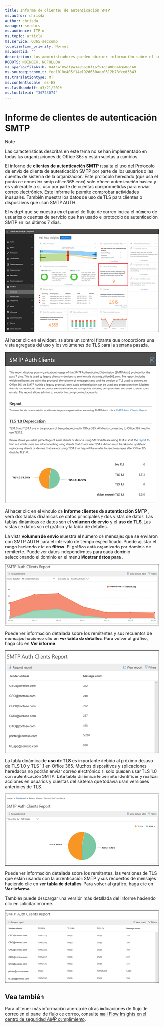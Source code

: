 ```yaml
---
title: Informe de clientes de autenticación SMTP
ms.author: chrisda
author: chrisda
manager: serdars
ms.audience: ITPro
ms.topic: article
ms.service: O365-seccomp
localization_priority: Normal
ms.assetid: ''
description: Los administradores pueden obtener información sobre el informe de clientes de autenticación SMTP en el panel de flujo de correo en el centro de seguridad & cumplimiento de Office 365.
ROBOTS: NOINDEX, NOFOLLOW
ms.openlocfilehash: 0444ef85df8e7e26619f1af59cc90b6ab2a06460
ms.sourcegitcommit: fec1010e405f14e792d650aee0312b78fced3343
ms.translationtype: MT
ms.contentlocale: es-ES
ms.lasthandoff: 03/21/2019
ms.locfileid: "30723074"
---
```

# <a name="smtp-auth-clients-report"></a>Informe de clientes de autenticación SMTP

> [!NOTE]
> Las características descritas en este tema no se han implementado en todas las organizaciones de Office 365 y están sujetas a cambios.

El informe de **clientes de autenticación SMTP** resalta el uso del Protocolo de envío de cliente de autenticación SMTP por parte de los usuarios o las cuentas de sistema de la organización. Este protocolo heredado (que usa el punto de conexión smtp.office365.com) solo ofrece autenticación básica y es vulnerable a su uso por parte de cuentas comprometidas para enviar correo electrónico.  Este informe le permite comprobar actividades inusuales. También muestra los datos de uso de TLS para clientes o dispositivos que usan SMTP AUTH.

El widget que se muestra en el panel de flujo de correo indica el número de usuarios o cuentas de servicio que han usado el protocolo de autenticación SMTP en los últimos 7 días.

![El informe clientes de autenticación SMTP del panel flujo de correo en el centro de seguridad & cumplimiento de Office 365](media/smtp-auth-clients-report-selected.png)

Al hacer clic en el widget, se abre un control flotante que proporciona una vista agregada del uso y los volúmenes de TLS para la semana pasada.

![El control flotante en el informe de clientes de autenticación SMTP](media/smtp-auth-clients-flyout.png)

Al hacer clic en el vínculo de **Informe clientes de autenticación SMTP** , verá dos tablas dinámicas de datos principales y dos vistas de datos. Las tablas dinámicas de datos son el **volumen de envío** y el **uso de TLS**. Las vistas de datos son el gráfico y la tabla de detalles.

La vista **volumen de envío** muestra el número de mensajes que se enviaron con SMTP AUTH para el intervalo de tiempo especificado. Puede ajustar el rango haciendo clic en **filtros**. El gráfico está organizado por dominio de remitente. Puede ver datos independientes para cada dominio seleccionando el dominio en el menú **Mostrar datos para** .

![Envío de volumen en el informe de clientes de autenticación SMTP](media/smtp-auth-clients-report-sending-volume.png)

Puede ver información detallada sobre los remitentes y sus recuentos de mensajes haciendo clic en **ver tabla de detalles**. Para volver al gráfico, haga clic en **Ver informe**.

![Tabla de detalles para enviar el volumen en el informe de clientes de autenticación SMTP](media/smtp-auth-clients-report-details-sending-volume.png)

La tabla dinámica de **uso de TLS** es importante debido al próximo desuso de TLS 1.0 y TLS 1.1 en Office 365. Muchos dispositivos y aplicaciones heredados no podrán enviar correo electrónico si solo pueden usar TLS 1.0 con autenticación SMTP. Esta tabla dinámica le permite identificar y realizar acciones en usuarios y cuentas del sistema que todavía usan versiones anteriores de TLS.

![Uso de TLS en el informe de clientes de autenticación SMTP](media/smtp-auth-clients-report-tls-usage.png)

Puede ver información detallada sobre los remitentes, las versiones de TLS que están usando con la autenticación SMTP y sus recuentos de mensajes haciendo clic en **ver tabla de detalles**. Para volver al gráfico, haga clic en **Ver informe**.

También puede descargar una versión más detallada del informe haciendo clic en solicitar informe.

![Tabla de detalles del uso de TLS en el informe de clientes de autenticación SMTP](media/smtp-auth-clients-report-details-tls-usage.png)

## <a name="see-also"></a>Vea también

Para obtener más información acerca de otras indicaciones de flujo de correo en el panel de flujo de correo, consulte [mail Flow Insights en el centro de seguridad _AMP_ cumplimiento](mail-flow-insights-v2.md).
